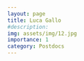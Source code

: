 ```yaml
---
layout: page
title: Luca Gallo 
#description: 
img: assets/img/12.jpg
importance: 1
category: Postdocs
---
```


